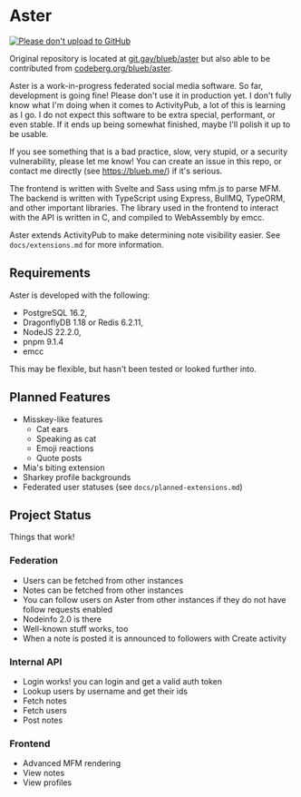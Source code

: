# Aster

[![Please don't upload to GitHub](https://nogithub.codeberg.page/badge.svg)](https://nogithub.codeberg.page)

Original repository is located at [git.gay/blueb/aster](https://git.gay/blueb/aster) but also able to be contributed from [codeberg.org/blueb/aster](https://codeberg.org/blueb/aster).

Aster is a work-in-progress federated social media software. So far, development is going fine! Please don't use it in production yet.
I don't fully know what I'm doing when it comes to ActivityPub, a lot of this is learning as I go.
I do not expect this software to be extra special, performant, or even stable. If it ends up being somewhat finished, maybe I'll polish it up to be usable.

If you see something that is a bad practice, slow, very stupid, or a security vulnerability, please let me know! You can create an issue in this repo, or contact me directly (see https://blueb.me/) if it's serious.

The frontend is written with Svelte and Sass using mfm.js to parse MFM.
The backend is written with TypeScript using Express, BullMQ, TypeORM, and other important libraries.
The library used in the frontend to interact with the API is written in C, and compiled to WebAssembly by emcc.

Aster extends ActivityPub to make determining note visibility easier. See `docs/extensions.md` for more information.

## Requirements

Aster is developed with the following:

-   PostgreSQL 16.2,
-   DragonflyDB 1.18 or Redis 6.2.11,
-   NodeJS 22.2.0,
-   pnpm 9.1.4
-   emcc

This may be flexible, but hasn't been tested or looked further into.

## Planned Features

-   Misskey-like features
    -   Cat ears
    -   Speaking as cat
    -   Emoji reactions
    -   Quote posts
-   Mia's biting extension
-   Sharkey profile backgrounds
-   Federated user statuses (see `docs/planned-extensions.md`)

## Project Status

Things that work!

### Federation

-   Users can be fetched from other instances
-   Notes can be fetched from other instances
-   You can follow users on Aster from other instances if they do not have follow requests enabled
-   Nodeinfo 2.0 is there
-   Well-known stuff works, too
-   When a note is posted it is announced to followers with Create activity

### Internal API

-   Login works! you can login and get a valid auth token
-   Lookup users by username and get their ids
-   Fetch notes
-   Fetch users
-   Post notes

### Frontend

-   Advanced MFM rendering
-   View notes
-   View profiles

